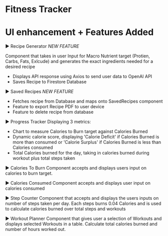 # Fitness Tracker

# UI enhancement + Features Added

▶ Recipe Generator *NEW FEATURE* 

Component that takes in user Input for Macro Nutrient target (Protien, Carbs, Fats, Exlcude) and generates the exact ingredients needed for a desired recipe
-  Displays API response using Axios to send user data to OpenAI API 
-  Saves Recipe to Firestore Database


▶ Saved Recipes *NEW FEATURE* 

-  Fetches recipe from Database and maps onto SavedRecipes component
-  Feature to export Recipe PDF to user device
-  Feature to delete recipe from database

▶ Progress Tracker 
Displaying 3 metrics:
- Chart to measure Calories to Burn target against Calories Burned 
- Dynamic calorie score, displaying 'Calorie Deficit' if Calories Burned is more than consumed or 'Calorie Surplus' if Calories Burned is less than Calories consumed
- Total Calories burned for the day, taking in calories burned during workout plus total steps taken

▶ Calories To Burn 
Component accepts and displays users input on calories to burn target.

▶ Calories Consumed
Component accepts and displays user input on calories consumed

▶ Step Counter
Component that accepts and displays the users inputs on number of steps taken per day. Each steps burns 0.04 Calories and is used to calculate calories burned over total steps and workouts

▶ Workout Planner
Component that gives user a selection of Workouts and displays selected Workouts in a table. Calculate total calories burned and number of hours worked out. 


